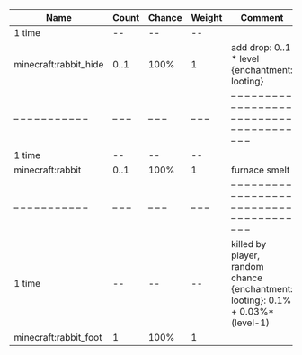 | Name                  | Count | Chance | Weight | Comment                                                                        |
| --------------------- | ----- | ------ | ------ | ------------------------------------------------------------------------------ |
| 1 time                |    -- |     -- |     -- |                                                                                |
| minecraft:rabbit_hide |  0..1 |   100% |      1 | add drop: 0..1 * level {enchantment: looting}                                  |
| – – – – – – – – – – – | – – – | – – –  | – – –  | – – – – – – – – – – – – – – – – – – – – – – – – – – – – – – – – – – – – – – –  |
| 1 time                |    -- |     -- |     -- |                                                                                |
| minecraft:rabbit      |  0..1 |   100% |      1 | furnace smelt                                                                  |
| – – – – – – – – – – – | – – – | – – –  | – – –  | – – – – – – – – – – – – – – – – – – – – – – – – – – – – – – – – – – – – – – –  |
| 1 time                |    -- |     -- |     -- | killed by player, random chance {enchantment: looting}: 0.1% + 0.03%*(level-1) |
| minecraft:rabbit_foot |     1 |   100% |      1 |                                                                                |